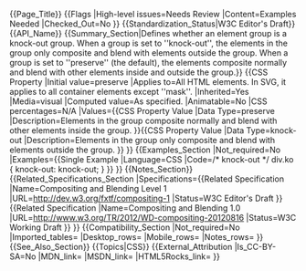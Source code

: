 {{Page_Title}}
{{Flags
|High-level issues=Needs Review
|Content=Examples Needed
|Checked_Out=No
}}
{{Standardization_Status|W3C Editor's Draft}}
{{API_Name}}
{{Summary_Section|Defines whether an element group is a knock-out group. When a group is set to ''knock-out'', the elements in the group only composite and blend with elements outside the group. When a group is set to ''preserve'' (the default), the elements composite normally and blend with other elements inside and outside the group.}}
{{CSS Property
|Initial value=preserve
|Applies to=All HTML elements. In SVG, it applies to all container elements except ''mask''.
|Inherited=Yes
|Media=visual
|Computed value=As specified.
|Animatable=No
|CSS percentages=N/A
|Values={{CSS Property Value
|Data Type=preserve
|Description=Elements in the group composite normally and blend with other elements inside the group.
}}{{CSS Property Value
|Data Type=knock-out
|Description=Elements in the group only composite and blend with elements outside the group.
}}
}}
{{Examples_Section
|Not_required=No
|Examples={{Single Example
|Language=CSS
|Code=/* knock-out */
div.ko {
    knock-out: knock-out;
}
}}
}}
{{Notes_Section}}
{{Related_Specifications_Section
|Specifications={{Related Specification
|Name=Compositing and Blending Level 1
|URL=http://dev.w3.org/fxtf/compositing-1
|Status=W3C Editor's Draft
}}{{Related Specification
|Name=Compositing and Blending 1.0
|URL=http://www.w3.org/TR/2012/WD-compositing-20120816
|Status=W3C Working Draft
}}
}}
{{Compatibility_Section
|Not_required=No
|Imported_tables=
|Desktop_rows=
|Mobile_rows=
|Notes_rows=
}}
{{See_Also_Section}}
{{Topics|CSS}}
{{External_Attribution
|Is_CC-BY-SA=No
|MDN_link=
|MSDN_link=
|HTML5Rocks_link=
}}